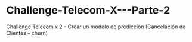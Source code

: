 # Challenge-Telecom-X---Parte-2
Challenge Telecom x 2 - Crear un modelo de predicción (Cancelación de Clientes - churn)
